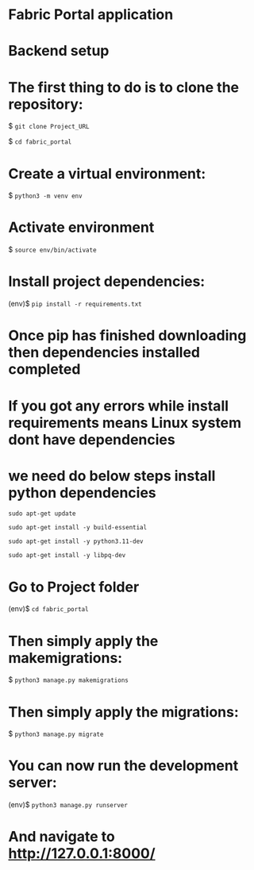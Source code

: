 # Fabric Portal application

# Backend setup

# The first thing to do is to clone the repository:

$ `git clone Project_URL`

$ `cd fabric_portal`

# Create a virtual environment:

$ `python3 -m venv env`

# Activate environment

$ `source env/bin/activate`

# Install project dependencies:

(env)$ `pip install -r requirements.txt`

# Once pip has finished downloading then dependencies installed completed

# If you got any errors while install requirements means Linux system dont have dependencies 

# we need do below steps install python dependencies

`sudo apt-get update`

`sudo apt-get install -y build-essential`

`sudo apt-get install -y python3.11-dev`

`sudo apt-get install -y libpq-dev`

# Go to Project folder

(env)$ `cd fabric_portal`


# Then simply apply the makemigrations:

$ `python3 manage.py makemigrations`


# Then simply apply the migrations:

$ `python3 manage.py migrate`

# You can now run the development server:

(env)$ `python3 manage.py runserver`

# And navigate to http://127.0.0.1:8000/


